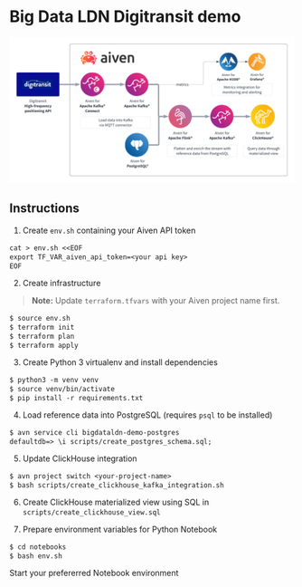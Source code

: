 # Big Data LDN Digitransit demo

![Architecture diagram](images/architecture.png)

## Instructions

1. Create `env.sh` containing your Aiven API token

```
cat > env.sh <<EOF
export TF_VAR_aiven_api_token=<your api key>
EOF
```

2. Create infrastructure

> **Note:** Update `terraform.tfvars` with your Aiven project name first.

```
$ source env.sh
$ terraform init
$ terraform plan
$ terraform apply
```

3. Create Python 3 virtualenv and install dependencies

```
$ python3 -m venv venv
$ source venv/bin/activate
$ pip install -r requirements.txt
```

4. Load reference data into PostgreSQL (requires `psql` to be installed)

```
$ avn service cli bigdataldn-demo-postgres
defaultdb=> \i scripts/create_postgres_schema.sql; 
```

5. Update ClickHouse integration

```
$ avn project switch <your-project-name>
$ bash scripts/create_clickhouse_kafka_integration.sh
```

6. Create ClickHouse materialized view using SQL in `scripts/create_clickhouse_view.sql`

7. Prepare environment variables for Python Notebook
```
$ cd notebooks
$ bash env.sh
```
Start your prefererred Notebook environment

